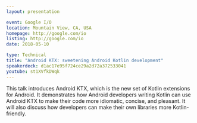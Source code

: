 ```yaml
---
layout: presentation

event: Google I/O
location: Mountain View, CA, USA
homepage: http://google.com/io
listing: http://google.com/io
date: 2018-05-10

type: Technical
title: "Android KTX: sweetening Android Kotlin development"
speakerdeck: d1ac17e95f724ce29a2d72a372533041
youtube: st1XVfkDWqk
---
```


This talk introduces Android KTX, which is the new set of Kotlin extensions for Android. It demonstrates how Android developers writing Kotlin can use Android KTX to make their code more idiomatic, concise, and pleasant. It will also discuss how developers can make their own libraries more Kotlin-friendly.
